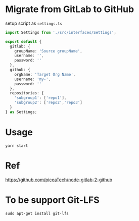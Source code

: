 # Migrate from GitLab to GitHub

setup script as `settings.ts`

```ts
import Settings from './src/interfaces/Settings';

export default {
  gitlab: {
    groupName: 'Source groupName',
    username: '',
    password: ''
  },
  github: {
    orgName: 'Target Org Name',
    username: 'my-',
    password: ''
  },
  repositories: {
    'subgroup1': ['repo1'],
    'subgroup2': ['repo2','repo3']
  }
} as Settings;
```

# Usage 

```
yarn start
```

# Ref
https://github.com/piceaTech/node-gitlab-2-github

# To be support Git-LFS

```
sudo apt-get install git-lfs
```
